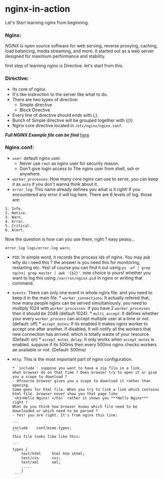 # nginx-in-action

Let's Start learning nginx from beginning. 

### Nginx: 
  *NGINX* is open source software for web serving, reverse proxying, caching, load balancing, media streaming, and more. It started out as a web server designed for maximum performance and stability.
  
  first step of learning nginx is Directive. let's start from this.

### Directive: 
  * Its core of nginx.
  * It's like instruction to the server like what to do. 
  * There are two types of directive: 
    * Simple directive
    * Block Directive
  * Every line of directive should ends with (;).
  * Bunch of Simple directive will be grouped together with *({})*.
  * Nginx core directive located in `/etc/nginx/nginx.conf`.
  
***Full NGINX Example file can be find*** <a href="https://www.nginx.com/resources/wiki/start/topics/examples/full/"> here</a>

### Nginx.conf:
  * `user`: default nginx user.
      * Never use `root` as nginx user for security reason.
      * Don't give login access to The nginx user from shell, ssh or anywhere.
  * `worker_processes`:  How many core nginx can use to serve. you can keep it as `auto` if you don't wanna think about it. 
  * `error_log`: This name already defines you what is it right! If you encountered any error it will log here. There are 6 levels of log. those are: 
```
1. Info. 
2. Notice.
3. Warn.
4. Error.
5. Critical.
6. Alert. 
```
Now the question is how can you use them, right ? 
easy peasy...
```
error_log logs/error.log warn;
```
  * `PID`: In simple word, it records the process ids of nginx. You may ask why do i need this ? 
           the answer is you need this for monitoring, restarting etc.
           Yes! of course you can find it out using `ps -ef | grep nginx| grep master | awk '{$2}'`. 
           now choice is yours! whether you want to log this using `/var/run/nginx.pid` in nginx or writing that command.
  * `events`: There can only one event in whole nginx file. and you need to keep it in the main file.
         * `worker_connections`: It actually refered that, how many people nginx can be served simultaniously. you need  to    multiply 1024 with `worker_processes`. if you have 2 `worker_processes` then it should be 2048 (default 1024). 
         * `multi_accept`: It defines whether your every `worker_process` can accept multiple user at a time or not.(default: off)
         * `accept_mutex`: If its enabled It makes nginx worker to accept one after another. If disabled, It will notify all the workers that new connection has arrived. which is totally waste of your resource. (Default: on)
         * `accept_mutex_delay`: It only works when `accept_mutex` is enabled. suppose if its 500ms then every 500ms nginx checks workers ae available or not. (Default: 500ms)
         
   * `Http`: This is the most important part of nginx configuration.
   
         * `include`: suppose you want to have a zip file in a link. 
         what browser do on that time ? Does browser try to open it or give you a scope to download ? 
         - Ofcourse browser gives you a scope to download it rather than opening. 
         Same goes for html file. When you try to link a link which contains html file. browser never show you that page like          `<h1>Hello Nginx! </h1>` rather it shows you ***Hello Nginx*** right ?
         What do you think how browser knows which file need to be downloaded or which need to be parsed ? 
         - Yes! you are right. It's from nginx this line:
         
         ```
         include    conf/mime.types;
         ```
         this file looks like like this:
         
         ```
         types {
             text/html     html htm shtml;
             text/css      css;
             text/xml      xml;
             .....
             }
          ```
          
